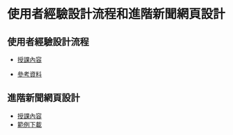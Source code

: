 # 使用者經驗設計流程和進階新聞網頁設計
## 使用者經驗設計流程 
* [授課內容](https://docs.google.com/presentation/d/1bfGDO7vsLe835zB5tjRrYY-jWhXMW_2TnS4Wt5Ebv_Y/edit#slide=id.g378570b666_0_135)

* [參考資料](https://drive.google.com/file/d/0B0sbkZN71AsGSnhUVVNFUjRQNDg/view)


## 進階新聞網頁設計
* [授課內容](https://storage.googleapis.com/teach-at-nccu/20180412/responsive-web-design-and-multimedia.pdf)
* [範例下載](https://storage.googleapis.com/teach-at-nccu/assets/psd/20180412-practice.psd)
